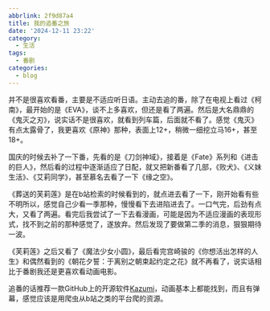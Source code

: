 ```yaml
---
abbrlink: 2f9d87a4
title: 我的追番之旅
date: '2024-12-11 23:22'
category:
  - 生活
tags:
  - 番剧
categories:
  - blog
---
```

并不是很喜欢看番，主要是不适应听日语。主动去追的番，除了在电视上看过《柯南》，最开始的是《EVA》，谈不上多喜欢，但还是看了两遍。然后是大名鼎鼎的《鬼灭之刃》，说实话不是很喜欢，就看到列车篇，后面就不看了。<!-- more -->感觉《鬼灭》有点太露骨了，我更喜欢《原神》那种，表面上12+，稍微一细挖立马16+，甚至18+。

国庆的时候去补了一下番，先看的是《刀剑神域》，接着是《Fate》系列和《进击的巨人》，然后看的过程中逐渐适应了日配，就又把新番看了几部，《败犬》、《义妹生活》、《艾莉同学》，甚至慕名去看了一下《缘之空》。

《葬送的芙莉莲》是在b站检索的时候看到的，就点进去看了一下，刚开始看有些不明所以，感觉自己少看一季那种，慢慢看下去进陷进去了。一口气完，后劲有点大，又看了两遍。看完后我尝试了一下去看漫画，可能是因为不适应漫画的表现形式，找不到之前的那种感觉了，遂放弃。然后发现了要做第二季的消息，狠狠期待一波。

《芙莉莲》之后又看了《魔法少女小圆》，最后看完宫崎骏的《你想活出怎样的人生》和偶然看到的《朝花夕誓：于离别之朝束起约定之花》就不再看了，说实话相比于番剧我还是更喜欢看动画电影。

追番的话推荐一款GitHub上的开源软件[Kazumi](https://github.com/Predidit/Kazumi)，动画基本上都能找到，而且有弹幕，感觉应该是用爬虫从b站之类的平台爬的资源。
